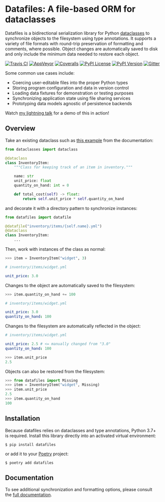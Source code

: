 # Datafiles: A file-based ORM for dataclasses

Datafiles is a bidirectional serialization library for Python [dataclasses](https://docs.python.org/3/library/dataclasses.html) to synchronize objects to the filesystem using type annotations. It supports a variety of file formats with round-trip preservation of formatting and comments, where possible. Object changes are automatically saved to disk and only include the minimum data needed to restore each object.

[![Travis CI](https://img.shields.io/travis/com/jacebrowning/datafiles/main.svg?label=unix)](https://travis-ci.com/jacebrowning/datafiles)
[![AppVeyor](https://img.shields.io/appveyor/ci/jacebrowning/datafiles/main.svg?label=windows)](https://ci.appveyor.com/project/jacebrowning/datafiles)
[![Coveralls](https://img.shields.io/coveralls/jacebrowning/datafiles.svg)](https://coveralls.io/r/jacebrowning/datafiles)
[![PyPI License](https://img.shields.io/pypi/l/datafiles.svg)](https://pypi.org/project/datafiles)
[![PyPI Version](https://img.shields.io/pypi/v/datafiles.svg)](https://pypi.org/project/datafiles)
[![Gitter](https://img.shields.io/gitter/room/jacebrowning/datafiles?color=blue)](https://gitter.im/jacebrowning/datafiles)

Some common use cases include:

- Coercing user-editable files into the proper Python types
- Storing program configuration and data in version control
- Loading data fixtures for demonstration or testing purposes
- Synchronizing application state using file sharing services
- Prototyping data models agnostic of persistence backends

Watch [my lightning talk](https://www.youtube.com/watch?v=moYkuNrmc1I&feature=youtu.be&t=1225) for a demo of this in action!

## Overview

Take an existing dataclass such as [this example](https://docs.python.org/3/library/dataclasses.html#module-dataclasses) from the documentation:

```python
from dataclasses import dataclass

@dataclass
class InventoryItem:
    """Class for keeping track of an item in inventory."""

    name: str
    unit_price: float
    quantity_on_hand: int = 0

    def total_cost(self) -> float:
        return self.unit_price * self.quantity_on_hand
```

and decorate it with a directory pattern to synchronize instances:

```python
from datafiles import datafile

@datafile("inventory/items/{self.name}.yml")
@dataclass
class InventoryItem:
    ...
```

Then, work with instances of the class as normal:

```python
>>> item = InventoryItem("widget", 3)
```

```yaml
# inventory/items/widget.yml

unit_price: 3.0
```

Changes to the object are automatically saved to the filesystem:

```python
>>> item.quantity_on_hand += 100
```

```yaml
# inventory/items/widget.yml

unit_price: 3.0
quantity_on_hand: 100
```

Changes to the filesystem are automatically reflected in the object:

```yaml
# inventory/items/widget.yml

unit_price: 2.5 # <= manually changed from "3.0"
quantity_on_hand: 100
```

```python
>>> item.unit_price
2.5
```

Objects can also be restored from the filesystem:

```python
>>> from datafiles import Missing
>>> item = InventoryItem("widget", Missing)
>>> item.unit_price
2.5
>>> item.quantity_on_hand
100
```

## Installation

Because datafiles relies on dataclasses and type annotations, Python 3.7+ is required. Install this library directly into an activated virtual environment:

```
$ pip install datafiles
```

or add it to your [Poetry](https://poetry.eustace.io/) project:

```
$ poetry add datafiles
```

## Documentation

To see additional synchronization and formatting options, please consult the [full documentation](https://datafiles.readthedocs.io).
